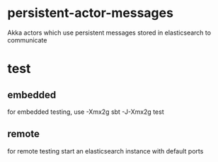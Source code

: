 # persistent-actor-messages
Akka actors which use persistent messages stored in elasticsearch to communicate

# test
## embedded
for embedded testing, use -Xmx2g
sbt -J-Xmx2g test

## remote
for remote testing start an elasticsearch instance with default ports

